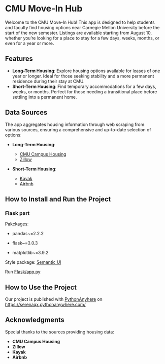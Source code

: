 # CMU Move-In Hub

Welcome to the CMU Move-In Hub! This app is designed to help students and faculty find housing options near Carnegie Mellon University before the start of the new semester. Listings are available starting from August 10, whether you’re looking for a place to stay for a few days, weeks, months, or even for a year or more.
## Features

- **Long-Term Housing**: Explore housing options available for leases of one year or longer. Ideal for those seeking stability and a more permanent residence during their stay at CMU.
- **Short-Term Housing**: Find temporary accommodations for a few days, weeks, or months. Perfect for those needing a transitional place before settling into a permanent home.

## Data Sources

The app aggregates housing information through web scraping from various sources, ensuring a comprehensive and up-to-date selection of options:

- **Long-Term Housing**:
  - [CMU Campus Housing](https://offcampus.housing.cmu.edu/listing)
  - [Zillow](https://www.zillow.com/)

- **Short-Term Housing**:
  - [Kayak](https://www.kayak.com/)
  - [Airbnb](https://www.airbnb.com/)

## How to Install and Run the Project

### Flask part

Pakckages:

- pandas~=2.2.2

- flask~=3.0.3

- matplotlib~=3.9.2

Style package: [Semantic UI](https://semantic-ui.com/)

Run [Flask/app.py](https://github.com/e1inahuang/CMU-Move-In-Hub/blob/master/Flask/app.py)

## How to Use the Project

Our project is published with [PythonAnyhere](https://www.pythonanywhere.com/) on https://serenaqx.pythonanywhere.com/

## Acknowledgments

Special thanks to the sources providing housing data:

- **CMU Campus Housing**
- **Zillow**
- **Kayak**
- **Airbnb**
